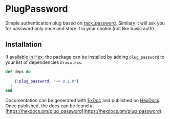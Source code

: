 # PlugPassword

Simple authentication plug based on [rack_password](https://github.com/netguru/rack_password).
Similary it will ask you for password only once and store it in your cookie (not like basic auth).

## Installation

If [available in Hex](https://hex.pm/docs/publish), the package can be installed
by adding `plug_password` to your list of dependencies in `mix.exs`:

```elixir
def deps do
  [
    {:plug_password, "~> 0.1.0"}
  ]
end
```

Documentation can be generated with [ExDoc](https://github.com/elixir-lang/ex_doc)
and published on [HexDocs](https://hexdocs.pm). Once published, the docs can
be found at [https://hexdocs.pm/plug_password](https://hexdocs.pm/plug_password).
